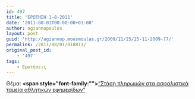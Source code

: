 ```yaml
---
id: 497
title: 'ΕΡΩΤΗΣΗ 1-8-2011'
date: '2011-08-01T00:00:00+03:00'
author: agiannopoulos
layout: post
guid: 'http://agiannop.mousmoulas.gr/2009/11/25/25-11-2009-77/'
permalink: /2011/08/01/010811/
original_post_id:
    - '497'
tags:
    - Ερωτήσεις
---
```


Θέμα: **<span style="font-family:""></span>**[“Στάση πληρωμών στα ασφαλιστικά ταμεία αθλητικών εφημερίδων” ](/wp-content/uploads/2009/11/01082011_tameia_athlitikon_efimeridon.pdf)
